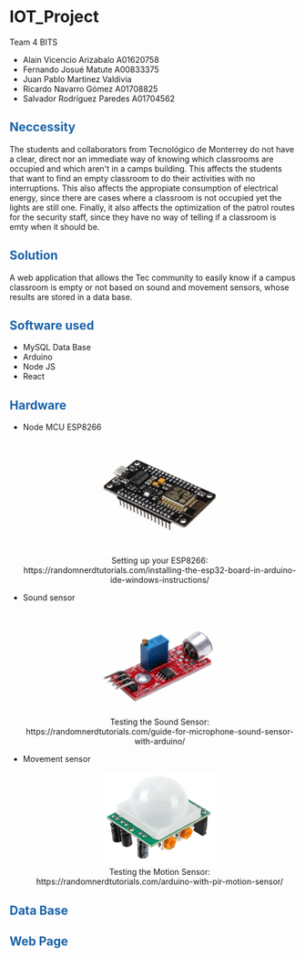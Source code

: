 # IOT_Project

Team 4 BITS
  - Alain Vicencio Arizabalo A01620758
  - Fernando Josué Matute A00833375
  - Juan Pablo Martinez Valdivia
  - Ricardo Navarro Gómez A01708825
  - Salvador Rodríguez Paredes A01704562

## <span style="color: rgb(26, 99, 169);">**Neccessity**</span>
The students and collaborators from Tecnológico de Monterrey do not have a clear, direct nor an immediate way of knowing which classrooms are occupied and which aren't in a camps building. This affects the students that want to find an empty classroom to do their activities with no interruptions. This also affects the appropiate consumption of electrical energy, since there are cases where a classroom is not occupied yet the lights are still one. Finally, it also affects the optimization of the patrol routes for the security staff, since they have no way of telling if a classroom is emty when it should be.

## <span style="color: rgb(26, 99, 169);">**Solution**</span>
A web application that allows the Tec community to easily know if a campus classroom is empty or not based on sound and movement sensors, whose results are stored in a data base. 

## <span style="color: rgb(26, 99, 169);">**Software used**</span>
  - MySQL Data Base
  - Arduino
  - Node JS
  - React
  
## <span style="color: rgb(26, 99, 169);">**Hardware**</span>
- Node MCU ESP8266
  <p style="text-align: center;">
  <img src="readme_images/node.png" alt="node" style="width:200px;"/>
  <br />
  Setting up your ESP8266:
  <br />
  https://randomnerdtutorials.com/installing-the-esp32-board-in-arduino-ide-windows-instructions/
  </p>
  
- Sound sensor
  <p style="text-align: center;">
  <img src="readme_images/modulo-sensor-ruido-sonido.png" alt="node" style="width:200px;"/>
  <br />
  Testing the Sound Sensor:
  <br />
  https://randomnerdtutorials.com/guide-for-microphone-sound-sensor-with-arduino/
  </p>
  
- Movement sensor
  <p style="text-align: center;">
  <img src="readme_images/motion.png" alt="node" style="width:200px;"/>
  <br />
  Testing the Motion Sensor:
  <br />
  https://randomnerdtutorials.com/arduino-with-pir-motion-sensor/
  </p>

## <span style="color: rgb(26, 99, 169);">**Data Base**</span>

## <span style="color: rgb(26, 99, 169);">**Web Page**</span>

